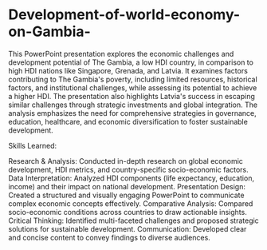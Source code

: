 # Development-of-world-economy-on-Gambia-
This PowerPoint presentation explores the economic challenges and development potential of The Gambia, a low HDI country, in comparison to high HDI nations like Singapore, Grenada, and Latvia. It examines factors contributing to The Gambia's poverty, including limited resources, historical factors, and institutional challenges, while assessing its potential to achieve a higher HDI. The presentation also highlights Latvia's success in escaping similar challenges through strategic investments and global integration. The analysis emphasizes the need for comprehensive strategies in governance, education, healthcare, and economic diversification to foster sustainable development.

Skills Learned:

Research & Analysis: Conducted in-depth research on global economic development, HDI metrics, and country-specific socio-economic factors.
Data Interpretation: Analyzed HDI components (life expectancy, education, income) and their impact on national development.
Presentation Design: Created a structured and visually engaging PowerPoint to communicate complex economic concepts effectively.
Comparative Analysis: Compared socio-economic conditions across countries to draw actionable insights.
Critical Thinking: Identified multi-faceted challenges and proposed strategic solutions for sustainable development.
Communication: Developed clear and concise content to convey findings to diverse audiences.
